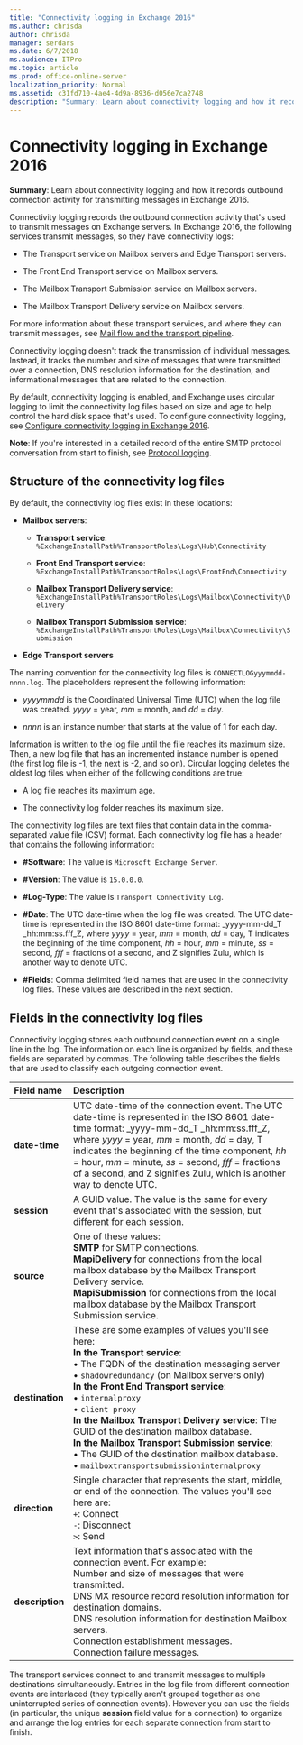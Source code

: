 ```yaml
---
title: "Connectivity logging in Exchange 2016"
ms.author: chrisda
author: chrisda
manager: serdars
ms.date: 6/7/2018
ms.audience: ITPro
ms.topic: article
ms.prod: office-online-server
localization_priority: Normal
ms.assetid: c31fd710-4ae4-4d9a-8936-d056e7ca2748
description: "Summary: Learn about connectivity logging and how it records outbound connection activity for transmitting messages in Exchange 2016."
---
```


# Connectivity logging in Exchange 2016

 **Summary**: Learn about connectivity logging and how it records outbound connection activity for transmitting messages in Exchange 2016.
  
Connectivity logging records the outbound connection activity that's used to transmit messages on Exchange servers. In Exchange 2016, the following services transmit messages, so they have connectivity logs:
  
- The Transport service on Mailbox servers and Edge Transport servers.
    
- The Front End Transport service on Mailbox servers.
    
- The Mailbox Transport Submission service on Mailbox servers.
    
- The Mailbox Transport Delivery service on Mailbox servers.
    
For more information about these transport services, and where they can transmit messages, see [Mail flow and the transport pipeline](../../mail-flow/mail-flow.md).
  
 Connectivity logging doesn't track the transmission of individual messages. Instead, it tracks the number and size of messages that were transmitted over a connection, DNS resolution information for the destination, and informational messages that are related to the connection. 
  
By default, connectivity logging is enabled, and Exchange uses circular logging to limit the connectivity log files based on size and age to help control the hard disk space that's used. To configure connectivity logging, see [Configure connectivity logging in Exchange 2016](configure-connectivity-logging.md).
  
 **Note**: If you're interested in a detailed record of the entire SMTP protocol conversation from start to finish, see [Protocol logging](../../mail-flow/connectors/protocol-logging.md).
  
## Structure of the connectivity log files
<a name="Structure"> </a>

By default, the connectivity log files exist in these locations:
  
- **Mailbox servers**:
    
  - **Transport service**:  `%ExchangeInstallPath%TransportRoles\Logs\Hub\Connectivity`
    
  - **Front End Transport service**:  `%ExchangeInstallPath%TransportRoles\Logs\FrontEnd\Connectivity`
    
  - **Mailbox Transport Delivery service**:  `%ExchangeInstallPath%TransportRoles\Logs\Mailbox\Connectivity\Delivery`
    
  - **Mailbox Transport Submission service**:  `%ExchangeInstallPath%TransportRoles\Logs\Mailbox\Connectivity\Submission`
    
- **Edge Transport servers**
    
The naming convention for the connectivity log files is  `CONNECTLOGyyymmdd-nnnn.log`. The placeholders represent the following information:
  
-  _yyyymmdd_ is the Coordinated Universal Time (UTC) when the log file was created.  _yyyy_ = year,  _mm_ = month, and  _dd_ = day. 
    
-  _nnnn_ is an instance number that starts at the value of 1 for each day. 
    
Information is written to the log file until the file reaches its maximum size. Then, a new log file that has an incremented instance number is opened (the first log file is -1, the next is -2, and so on). Circular logging deletes the oldest log files when either of the following conditions are true:
  
- A log file reaches its maximum age.
    
- The connectivity log folder reaches its maximum size.
    
The connectivity log files are text files that contain data in the comma-separated value file (CSV) format. Each connectivity log file has a header that contains the following information:
  
- **#Software**: The value is  `Microsoft Exchange Server`.
    
- **#Version**: The value is  `15.0.0.0`.
    
- **#Log-Type**: The value is  `Transport Connectivity Log`.
    
- **#Date**: The UTC date-time when the log file was created. The UTC date-time is represented in the ISO 8601 date-time format:  _yyyy-mm-dd_T _hh:mm:ss.fff_Z, where  _yyyy_ = year,  _mm_ = month,  _dd_ = day, T indicates the beginning of the time component,  _hh_ = hour,  _mm_ = minute,  _ss_ = second,  _fff_ = fractions of a second, and Z signifies Zulu, which is another way to denote UTC. 
    
- **#Fields**: Comma delimited field names that are used in the connectivity log files. These values are described in the next section.
    
## Fields in the connectivity log files
<a name="Info"> </a>

Connectivity logging stores each outbound connection event on a single line in the log. The information on each line is organized by fields, and these fields are separated by commas. The following table describes the fields that are used to classify each outgoing connection event.
  
|**Field name**|**Description**|
|:-----|:-----|
|**date-time** <br/> |UTC date-time of the connection event. The UTC date-time is represented in the ISO 8601 date-time format:  _yyyy-mm-dd_T _hh:mm:ss.fff_Z, where  _yyyy_ = year,  _mm_ = month,  _dd_ = day, T indicates the beginning of the time component,  _hh_ = hour,  _mm_ = minute,  _ss_ = second,  _fff_ = fractions of a second, and Z signifies Zulu, which is another way to denote UTC.  <br/> |
|**session** <br/> |A GUID value. The value is the same for every event that's associated with the session, but different for each session.  <br/> |
|**source** <br/> |One of these values:  <br/> **SMTP** for SMTP connections.  <br/> **MapiDelivery** for connections from the local mailbox database by the Mailbox Transport Delivery service.  <br/> **MapiSubmission** for connections from the local mailbox database by the Mailbox Transport Submission service.  <br/> |
|**destination** <br/> |These are some examples of values you'll see here:  <br/> **In the Transport service**:  <br/> • The FQDN of the destination messaging server  <br/> •  `shadowredundancy` (on Mailbox servers only)  <br/> **In the Front End Transport service**:  <br/> •  `internalproxy` <br/> •  `client proxy` <br/> **In the Mailbox Transport Delivery service**: The GUID of the destination mailbox database.  <br/> **In the Mailbox Transport Submission service**:  <br/> • The GUID of the destination mailbox database.  <br/> •  `mailboxtransportsubmissioninternalproxy` <br/> |
|**direction** <br/> |Single character that represents the start, middle, or end of the connection. The values you'll see here are:  <br/>  `+`: Connect  <br/>  `-`: Disconnect  <br/>  `>`: Send  <br/> |
|**description** <br/> |Text information that's associated with the connection event. For example:  <br/> Number and size of messages that were transmitted.  <br/> DNS MX resource record resolution information for destination domains.  <br/> DNS resolution information for destination Mailbox servers.  <br/> Connection establishment messages.  <br/> Connection failure messages.  <br/> |
   
The transport services connect to and transmit messages to multiple destinations simultaneously. Entries in the log file from different connection events are interlaced (they typically aren't grouped together as one uninterrupted series of connection events). However you can use the fields (in particular, the unique **session** field value for a connection) to organize and arrange the log entries for each separate connection from start to finish. 
  

